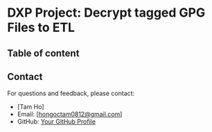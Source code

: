 # DXP Project: Decrypt tagged GPG Files to ETL

## Table of content

## Contact

For questions and feedback, please contact:

- [Tam Ho]
- Email: [hongoctam0812@gmail.com]
- GitHub: [Your GitHub Profile](https://github.com/hntam812)

